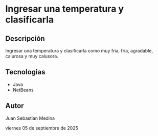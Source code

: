 # Ingresar una temperatura y clasificarla

## Descripción

Ingresar una temperatura y clasificarla como muy fria, fria, agradable, calurosa y muy calusora.

## Tecnologias
- Java
- NetBeans

## Autor

Juan Sebastian Medina

viernes 05 de septiembre de 2025
